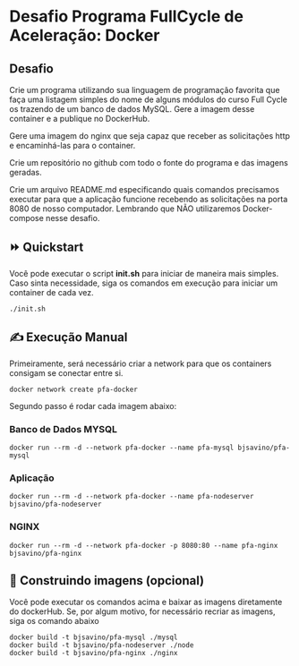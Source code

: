 # Desafio Programa FullCycle de Aceleração: Docker

## Desafio

Crie um programa utilizando sua linguagem de programação favorita que faça uma listagem simples do nome de alguns módulos do curso Full Cycle os trazendo de um banco de dados MySQL. Gere a imagem desse container e a publique no DockerHub.

Gere uma imagem do nginx que seja capaz que receber as solicitações http e encaminhá-las para o container.

Crie um repositório no github com todo o fonte do programa e das imagens geradas.

Crie um arquivo README.md especificando quais comandos precisamos executar para que a aplicação funcione recebendo as solicitações na porta 8080 de nosso computador. Lembrando que NÃO utilizaremos Docker-compose nesse desafio.

## ⏩ Quickstart

Você pode executar o script <strong>init.sh</strong> para iniciar de maneira mais simples. Caso sinta necessidade, siga os comandos em execução para iniciar um container de cada vez.
```
./init.sh
```
## ✍ Execução Manual
Primeiramente, será necessário criar a network para que os containers consigam se conectar entre si.

```
docker network create pfa-docker 
```

Segundo passo é rodar cada imagem abaixo:

### Banco de Dados MYSQL

```
docker run --rm -d --network pfa-docker --name pfa-mysql bjsavino/pfa-mysql
```

### Aplicação

```
docker run --rm -d --network pfa-docker --name pfa-nodeserver bjsavino/pfa-nodeserver
```

### NGINX

```
docker run --rm -d --network pfa-docker -p 8080:80 --name pfa-nginx bjsavino/pfa-nginx
```


## 🚧 Construindo imagens (opcional)
Você pode executar os comandos acima e baixar as imagens diretamente do dockerHub. Se, por algum motivo, for necessário recriar as imagens, siga os comando abaixo

```
docker build -t bjsavino/pfa-mysql ./mysql  
docker build -t bjsavino/pfa-nodeserver ./node
docker build -t bjsavino/pfa-nginx ./nginx  
```
